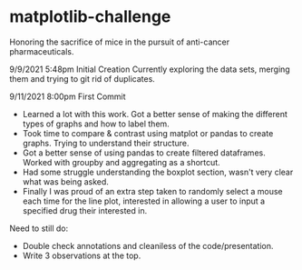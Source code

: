 # matplotlib-challenge
Honoring the sacrifice of mice in the pursuit of anti-cancer pharmaceuticals.

9/9/2021 5:48pm Initial Creation
Currently exploring the data sets, merging them and trying to git rid of duplicates.

9/11/2021 8:00pm First Commit
- Learned a lot with this work. Got a better sense of making the different types of graphs and how to label them.
- Took time to compare & contrast using matplot or pandas to create graphs. Trying to understand their structure.
- Got a better sense of using pandas to create filtered dataframes. Worked with groupby and aggregating as a shortcut.
- Had some struggle understanding the boxplot section, wasn't very clear what was being asked.
- Finally I was proud of an extra step taken to randomly select a mouse each time for the line plot, interested in allowing a user to input a specified drug their interested in.

Need to still do:
- Double check annotations and cleaniless of the code/presentation.
- Write 3 observations at the top.
